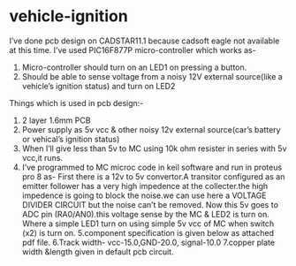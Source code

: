 # vehicle-ignition
I’ve done pcb design on CADSTAR11.1 because cadsoft eagle not available at this time. I’ve used PIC16F877P micro-controller which works as-
1.	Micro-controller should turn on an LED1 on pressing a button.
2.	Should be able to sense voltage from a noisy 12V external source(like a vehicle’s ignition status) and turn on LED2
 
Things which is used in pcb design:-
1.	2 layer 1.6mm PCB
2.	Power supply as 5v vcc & other noisy  12v external source(car’s battery or vehical’s ignition status)
3.	When I’ll give less than 5v to MC using 10k ohm resister in series with 5v vcc,it runs.
4.	I’ve programmed to MC microc code in keil software and run in proteus pro 8 as-
First there is a 12v to 5v convertor.A transitor configured as an emitter follower has a very high impedence at the collecter.the high impedence is going to block the noise.we can use here a VOLTAGE DIVIDER CIRCUIT but the noise can’t be removed. Now this 5v goes to ADC pin (RA0/AN0).this voltage sense by the MC & LED2 is turn on. Where a simple LED1 turn on using simple 5v vcc of MC when switch (x2) is turn on.
5.component specification is given below as attached pdf file.
6.Track width- vcc-15.0,GND-20.0, signal-10.0
7.copper plate width &length given in default pcb circuit.
